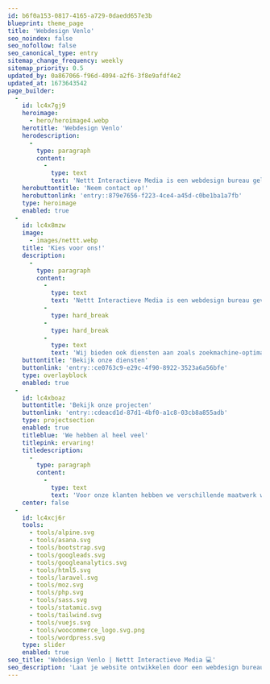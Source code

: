 ```yaml
---
id: b6f0a153-0817-4165-a729-0daedd657e3b
blueprint: theme_page
title: 'Webdesign Venlo'
seo_noindex: false
seo_nofollow: false
seo_canonical_type: entry
sitemap_change_frequency: weekly
sitemap_priority: 0.5
updated_by: 0a867066-f96d-4094-a2f6-3f8e9afdf4e2
updated_at: 1673643542
page_builder:
  -
    id: lc4x7gj9
    heroimage:
      - hero/heroimage4.webp
    herotitle: 'Webdesign Venlo'
    herodescription:
      -
        type: paragraph
        content:
          -
            type: text
            text: 'Nettt Interactieve Media is een webdesign bureau gelegen in Limburg, Herkenbosch. Een professionele maatwerk website, webshop of een webapplicatie laten maken in omgeving Venlo? Hiervoor bent u bij Nettt Interactieve Media op het juiste adres.'
    herobuttontitle: 'Neem contact op!'
    herobuttonlink: 'entry::879e7656-f223-4ce4-a45d-c0be1ba1a7fb'
    type: heroimage
    enabled: true
  -
    id: lc4x8mzw
    image:
      - images/nettt.webp
    title: 'Kies voor ons!'
    description:
      -
        type: paragraph
        content:
          -
            type: text
            text: 'Nettt Interactieve Media is een webdesign bureau gevestigd in Limburg, Herkenbosch. Als webdesign bureau richten wij op het ontwikkelen van websites en webapplicaties voor bedrijven en organisaties in de regio. '
          -
            type: hard_break
          -
            type: hard_break
          -
            type: text
            text: 'Wij bieden ook diensten aan zoals zoekmachine-optimalisatie en social media marketing oplossingen om ervoor te zorgen dat de websites van klanten goed presteren en relevant zijn voor hun doelgroep. '
    buttontitle: 'Bekijk onze diensten'
    buttonlink: 'entry::ce0763c9-e29c-4f90-8922-3523a6a56bfe'
    type: overlayblock
    enabled: true
  -
    id: lc4xboaz
    buttontitle: 'Bekijk onze projecten'
    buttonlink: 'entry::cdeacd1d-87d1-4bf0-a1c8-03cb8a855adb'
    type: projectsection
    enabled: true
    titleblue: 'We hebben al heel veel'
    titlepink: ervaring!
    titledescription:
      -
        type: paragraph
        content:
          -
            type: text
            text: 'Voor onze klanten hebben we verschillende maatwerk websites, webshops en webapplicaties ontwikkeld! '
    center: false
  -
    id: lc4xcj6r
    tools:
      - tools/alpine.svg
      - tools/asana.svg
      - tools/bootstrap.svg
      - tools/googleads.svg
      - tools/googleanalytics.svg
      - tools/html5.svg
      - tools/laravel.svg
      - tools/moz.svg
      - tools/php.svg
      - tools/sass.svg
      - tools/statamic.svg
      - tools/tailwind.svg
      - tools/vuejs.svg
      - tools/woocommerce_logo.svg.png
      - tools/wordpress.svg
    type: slider
    enabled: true
seo_title: 'Webdesign Venlo | Nettt Interactieve Media 💻'
seo_description: 'Laat je website ontwikkelen door een webdesign bureau in Limburg, Maatwerk websites, Maatwerk webshops, Maatwerk webapplicaties, CMS, Services en meer!  🚀💻'
---
```

